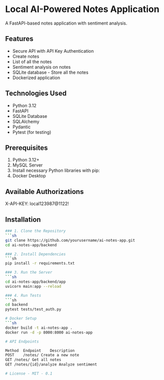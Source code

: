 # Local AI-Powered Notes Application

A FastAPI-based notes application with sentiment analysis.

## Features
- Secure API with API Key Authentication 
- Create notes
- List of all the notes
- Sentiment analysis on notes
- SQLite database - Store all the notes
- Dockerized application 

## Technologies Used

- Python 3.12
- FastAPI
- SQLite Database
- SQLAlchemy
- Pydantic
- Pytest (for testing)

## Prerequisites

1. Python 3.12+
2. MySQL Server
3. Install necessary Python libraries with pip:
4. Docker Desktop

## Available Authorizations

X-API-KEY: local123987@1122!

## Installation
```sh
### 1. Clone the Repository
```sh
git clone https://github.com/yourusername/ai-notes-app.git
cd ai-notes-app/backend

### 2. Install Dependencies
```sh
pip install -r requirements.txt

### 3. Run the Server
```sh
cd ai-notes-app/backend/app
uvicorn main:app --reload

### 4. Run Tests
```sh
cd backend 
pytest tests/test_auth.py

# Docker Setup
```sh
docker build -t ai-notes-app .
docker run -d -p 8000:8000 ai-notes-app

# API Endpoints

Method	Endpoint	Description
POST	/notes/	Create a new note
GET	/notes/	Get all notes
GET	/notes/{id}/analyze	Analyze sentiment

# License - MIT - 0.1